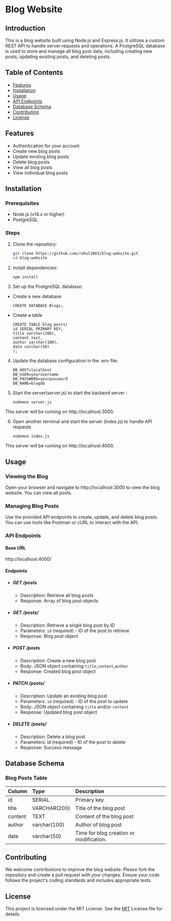 
# Blog Website

## Introduction

This is a blog website built using Node.js and Express.js. It utilizes a custom REST API to handle server requests and operations. A PostgreSQL database is used to store and manage all blog post data, including creating new posts, updating existing posts, and deleting posts.

## Table of Contents

- [Features](#features)
- [Installation](#installation)
- [Usage](#usage)
- [API Endpoints](#api-endpoints)
- [Database Schema](#database-schema)
- [Contributing](#contributing)
- [License](#license)

## Features
- Authentication for your account
- Create new blog posts
- Update existing blog posts
- Delete blog posts
- View all blog posts
- View individual blog posts

## Installation

### Prerequisites

- Node.js (v14.x or higher)
- PostgreSQL

### Steps

1. Clone the repository:
   ```bash
   git clone https://github.com/rahul2863/blog-website.git
   cd blog-website

2. Install dependencies:
    ```
    npm install

3. Set up the PostgreSQL database:

- Create a new database

    ```
    CREATE DATABASE Blogs;

- Create a table

    ```
    CREATE TABLE blog_posts(
    id SERIAL PRIMARY KEY,
    title varchar(200),
    content text,
    author varchar(100),
    date varchar(50)
    ); 

4. Update the database configuration in the .env file:

    ```
    DB_HOST=localhost
    DB_USER=yourusername
    DB_PASSWORD=yourpassword
    DB_NAME=blogdb

5. Start the server(server.js) to start the backend server :
    ```
    nodemon server.js
This server will be running on http://localhost:3000.

6. Open another terminal and start the server (index.js) to handle API requests

    ```
    nodemon index.js
This server will be running on http://localhost:4000.

## Usage

### Viewing the Blog

Open your browser and navigate to http://localhost:3000 to view the blog website. You can view all posts.

### Managing Blog Posts
Use the provided API endpoints to create, update, and delete blog posts. You can use tools like Postman or cURL to interact with the API.

### API Endpoints
#### Base URL
http://localhost:4000/

#### Endpoints
- ##### GET /posts
  - Description: Retrieve all blog posts
  - Response: Array of blog post objects

- ##### GET /posts/

  - Description: Retrieve a single blog post by ID
  - Parameters: `id` (required) - ID of the post to retrieve
  - Response: Blog post object


- ##### POST /posts

  - Description: Create a new blog post
  - Body: JSON object containing `title`,`content`,`author`
  - Response: Created blog post object


- ##### PATCH /posts/

  - Description: Update an existing blog post
  - Parameters: `id` (required) - ID of the post to update
  - Body: JSON object containing `title` and/or `content`
  - Response: Updated blog post object

- ##### DELETE /posts/

  - Description: Delete a blog post
  - Parameters: id (required) - ID of the post to delete
  - Response: Success message


## Database Schema
### Blog Posts Table


| Column |  Type  | Description |
|:-----|:--------|:------|
|id|SERIAL|Primary key|
|title|VARCHAR(200)|Title of the blog post|
|content|TEXT|Content of the blog post|
|author|varchar(100)|Author of blog post|
|date|varchar(50)|Time for blog creation or modification.|





## Contributing

We welcome contributions to improve the blog website. Please fork the repository and create a pull request with your changes. Ensure your code follows the project's coding standards and includes appropriate tests.


## License
This project is licensed under the MIT License. See the [MIT](https://choosealicense.com/licenses/mit/) License file for details.


